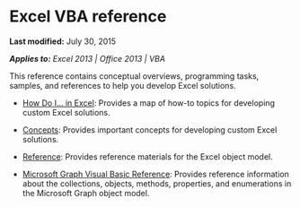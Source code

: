 
# Excel VBA reference

 **Last modified:** July 30, 2015

 _**Applies to:** Excel 2013 | Office 2013 | VBA_

This reference contains conceptual overviews, programming tasks, samples, and references to help you develop Excel solutions.


-  [How Do I... in Excel](526f01b3-9d1f-1a67-77c9-0e6c162c9304.md): Provides a map of how-to topics for developing custom Excel solutions.
    
-  [Concepts](http://msdn.microsoft.com/library/a70256be-2b2e-563b-ef70-c1718bcdb15c%28Office.15%29.aspx): Provides important concepts for developing custom Excel solutions.
    
-  [Reference](11ea8598-8a20-92d5-f98b-0da04263bf2c.md): Provides reference materials for the Excel object model.
    
-  [Microsoft Graph Visual Basic Reference](86a03877-8263-6280-a54d-68219b03c20b.md): Provides reference information about the collections, objects, methods, properties, and enumerations in the Microsoft Graph object model.
    
